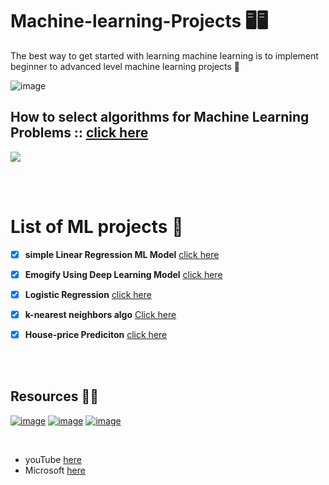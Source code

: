 # Machine-learning-Projects 🖥🖥
The best way to get started with learning machine learning is to implement beginner to advanced level machine learning projects 🤖

![image](https://www.vippng.com/png/full/258-2589914_how-to-become-a-machine-learning-engineer-ai.png)
 



## How to select algorithms for  Machine Learning Problems :: [click here](https://docs.microsoft.com/en-us/azure/machine-learning/media/algorithm-cheat-sheet/machine-learning-algorithm-cheat-sheet.svg)
![](https://docs.microsoft.com/en-us/azure/machine-learning/media/how-to-select-algorithms/how-to-select-algorithms.png)

<br> <br> 



# List of ML projects 💌 

- [x] **simple Linear Regression ML Model** [click here ](https://github.com/Aj7t/Machine-learning-Projects/tree/main/Blogathon)
- [x] **Emogify Using Deep Learning Model** [click here ](https://github.com/Aj7t/Emogify)
- [x] **Logistic Regression** [click here](https://github.com/Aj7t/Machine-learning-Projects/tree/main/Loan%20Prediction)
- [x] **k-nearest neighbors algo** [Click here](https://github.com/Aj7t/Machine-learning-Projects/tree/main/KNN%20Implementation)
- [x] **House-price Prediciton** [click here](https://github.com/Aj7t/Machine-learning-Projects/tree/main/House-price%20Prediciton)
 


<br> <br>

## Resources 🚀🚀
[![image](https://user-images.githubusercontent.com/67835881/117100205-cd86ee00-ad90-11eb-992f-9e7d7e3e558e.png)](https://learn.datacamp.com/)   [![image](https://user-images.githubusercontent.com/67835881/117104060-193d9580-ad99-11eb-9e0c-78fdbe4ff490.png)](https://www.coursera.org/learn/machine-learning)   [![image](https://user-images.githubusercontent.com/67835881/117100715-11c6be00-ad92-11eb-82da-16b2a7fe53cf.png)](https://courses.analyticsvidhya.com/)    

<br>

 -  youTube [here](https://www.youtube.com/user/krishnaik06/playlists)
 -  Microsoft [here](https://docs.microsoft.com/en-us/azure/machine-learning/) 
